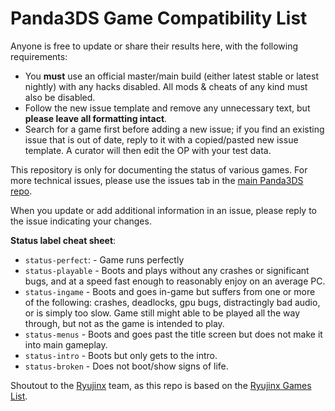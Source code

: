 # Panda3DS Game Compatibility List

Anyone is free to update or share their results here, with the following requirements:
- You **must** use an official master/main build (either latest stable or latest nightly) with any hacks disabled. All mods & cheats of any kind must also be disabled.
- Follow the new issue template and remove any unnecessary text, but **please leave all formatting intact**.
- Search for a game first before adding a new issue; if you find an existing issue that is out of date, reply to it with a copied/pasted new issue template. A curator will then edit the OP with your test data.

This repository is only for documenting the status of various games. For more technical issues, please use the issues tab in the [main Panda3DS repo](https://github.com/wheremyfoodat/Panda3DS).

When you update or add additional information in an issue, please reply to the issue indicating your changes.

**Status label cheat sheet**:
- `status-perfect`: - Game runs perfectly
- `status-playable` - Boots and plays without any crashes or significant bugs, and at a speed fast enough to reasonably enjoy on an average PC. 
- `status-ingame` - Boots and goes in-game but suffers from one or more of the following: crashes, deadlocks, gpu bugs, distractingly bad audio, or is simply too slow. Game still might able to be played all the way through, but not as the game is intended to play.
- `status-menus` - Boots and goes past the title screen but does not make it into main gameplay.
- `status-intro` - Boots but only gets to the intro.
- `status-broken` - Does not boot/show signs of life.

Shoutout to the [Ryujinx](https://github.com/Ryujinx/Ryujinx) team, as this repo is based on the [Ryujinx Games List](https://github.com/Ryujinx/Ryujinx-Games-List).
